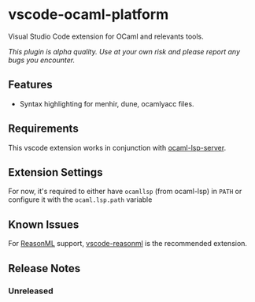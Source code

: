 # vscode-ocaml-platform

Visual Studio Code extension for OCaml and relevants tools.

_This plugin is alpha quality. Use at your own risk and please report any bugs
you encounter._

## Features

- Syntax highlighting for menhir, dune, ocamlyacc files.

## Requirements

This vscode extension works in conjunction with
[ocaml-lsp-server](https://github.com/ocaml/ocaml-lsp).

## Extension Settings

For now, it's required to either have `ocamllsp` (from ocaml-lsp) in `PATH` or
configure it with the `ocaml.lsp.path` variable

## Known Issues

For [ReasonML](https://reasonml.github.io) support,
[vscode-reasonml](https://github.com/reasonml-editor/vscode-reasonml) is the
recommended extension.

## Release Notes

### Unreleased
